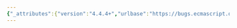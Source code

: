 ```yaml
---
{"_attributes":{"version":"4.4.4+","urlbase":"https://bugs.ecmascript.org/","maintainer":"dherman@mozilla.com"},"bug":{"bug_id":2592,"creation_ts":"2014-03-23 13:57:00 -0700","short_desc":"15.2.4.5.1 step 7 call to CreateLoadRequestObject should provide 4 arguments not 5","delta_ts":"2014-07-18 23:34:57 -0700","product":"Draft for 6th Edition","component":"editorial issue","version":"Rev 22: January 20, 2014 Draft","rep_platform":"All","op_sys":"All","bug_status":"RESOLVED","resolution":"FIXED","priority":"Normal","bug_severity":"normal","everconfirmed":true,"reporter":{"uid":"guybedford","name":"Guy Bedford"},"assigned_to":{"uid":"allen","name":"Allen Wirfs-Brock"},"long_desc":[{"commentid":7464,"comment_count":0,"who":{"uid":"guybedford","name":"Guy Bedford"},"bug_when":"2014-03-23 13:57:04 -0700","thetext":"The \"''\" argument should probably be removed."},{"commentid":9089,"comment_count":1,"who":{"uid":"allen","name":"Allen Wirfs-Brock"},"bug_when":"2014-06-23 17:09:01 -0700","thetext":"fixed in rev26 editor's draft"},{"commentid":9315,"comment_count":2,"who":{"uid":"allen","name":"Allen Wirfs-Brock"},"bug_when":"2014-07-18 23:34:57 -0700","thetext":"in rev26 draft"}]}}
---
```

